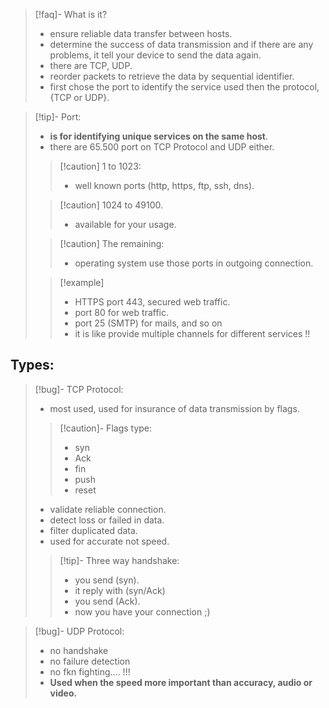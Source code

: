 >[!faq]- What is it?
>- ensure reliable data transfer between hosts.
>- determine the success of data transmission and if there are any problems, it tell your device to send the data again.
>- there are TCP, UDP.
>- reorder packets to retrieve the data by sequential identifier.
>- first chose the port to identify the service used then the protocol, {TCP or UDP}.

>[!tip]- Port:
>- **is for identifying unique services on the same host**.
>- there are 65.500 port on TCP Protocol and UDP either.
>
>>[!caution] 1 to 1023:
>>- well known ports (http, https, ftp, ssh, dns).
>
>>[!caution] 1024 to 49100.
>>- available for your usage.
>
>>[!caution] The remaining:
>>- operating system use those ports in outgoing connection.
>
>>[!example]
>>- HTTPS port 443, secured web traffic.
>>- port 80 for web traffic.
>>- port 25 (SMTP) for mails, and so on
>>- it is like provide multiple channels for different services !!

## Types:

>[!bug]- TCP Protocol:
>- most used, used for insurance of data transmission by flags.
>
>>[!caution]- Flags type:
>>- syn
>>- Ack
>>- fin
>>- push
>>- reset
>
>- validate reliable connection.
>- detect loss or failed in data.
>- filter duplicated data.
>- used for accurate not speed.
>
>>[!tip]- Three way handshake:
>>- you send (syn).
>>- it reply with (syn/Ack)
>>- you send (Ack).
>>- now you have your connection ;)

>[!bug]- UDP Protocol:
>- no handshake
>- no failure detection
>- no fkn fighting.... !!!
>- **Used when the speed more important than accuracy, audio or video.**

